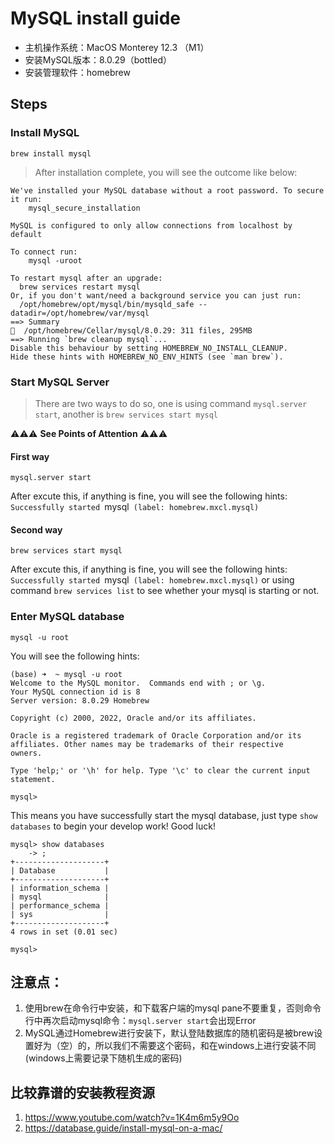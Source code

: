 # MySQL install guide

- 主机操作系统：MacOS Monterey 12.3 （M1）
- 安装MySQL版本：8.0.29（bottled）
- 安装管理软件：homebrew

## Steps

### **Install MySQL**
```
brew install mysql
```
> After installation complete, you will see the outcome like below:
```
We've installed your MySQL database without a root password. To secure it run:
    mysql_secure_installation

MySQL is configured to only allow connections from localhost by default

To connect run:
    mysql -uroot

To restart mysql after an upgrade:
  brew services restart mysql
Or, if you don't want/need a background service you can just run:
  /opt/homebrew/opt/mysql/bin/mysqld_safe --datadir=/opt/homebrew/var/mysql
==> Summary
🍺  /opt/homebrew/Cellar/mysql/8.0.29: 311 files, 295MB
==> Running `brew cleanup mysql`...
Disable this behaviour by setting HOMEBREW_NO_INSTALL_CLEANUP.
Hide these hints with HOMEBREW_NO_ENV_HINTS (see `man brew`).
```


### **Start MySQL Server**
> There are two ways to do so, one is using command `mysql.server start`, another is   `brew services start mysql`

⚠️⚠️⚠️ **See Points of Attention** ⚠️⚠️⚠️

#### First way
```
mysql.server start
```
After excute this, if anything is fine, you will see the following hints:
`Successfully started `mysql` (label: homebrew.mxcl.mysql)`

#### Second way
```
brew services start mysql
```
After excute this, if anything is fine, you will see the following hints:
`Successfully started `mysql` (label: homebrew.mxcl.mysql)` or using command `brew services list` to see whether your mysql is starting or not.

### **Enter MySQL database**
```
mysql -u root
```
You will see the following hints:
```
(base) ➜  ~ mysql -u root
Welcome to the MySQL monitor.  Commands end with ; or \g.
Your MySQL connection id is 8
Server version: 8.0.29 Homebrew

Copyright (c) 2000, 2022, Oracle and/or its affiliates.

Oracle is a registered trademark of Oracle Corporation and/or its
affiliates. Other names may be trademarks of their respective
owners.

Type 'help;' or '\h' for help. Type '\c' to clear the current input statement.

mysql>
```
This means you have successfully start the mysql database,  just type  `show databases` to begin your develop work! Good luck!
```
mysql> show databases
    -> ;
+--------------------+
| Database           |
+--------------------+
| information_schema |
| mysql              |
| performance_schema |
| sys                |
+--------------------+
4 rows in set (0.01 sec)

mysql>
```


## 注意点：
1. 使用brew在命令行中安装，和下载客户端的mysql pane不要重复，否则命令行中再次启动mysql命令：`mysql.server start`会出现Error
2. MySQL通过Homebrew进行安装下，默认登陆数据库的随机密码是被brew设置好为（空）的，所以我们不需要这个密码，和在windows上进行安装不同(windows上需要记录下随机生成的密码)


## 比较靠谱的安装教程资源
1. https://www.youtube.com/watch?v=1K4m6m5y9Oo
2. https://database.guide/install-mysql-on-a-mac/
